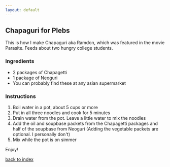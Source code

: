 ```yaml
---
layout: default
---
```


<!---
This is a comment. Note the triple dash to start, but double to end
-->

## Chapaguri for Plebs
<!---
Name: Jessica Kang
-->
This is how I make Chapaguri aka Ramdon, which was featured in the movie Parasite. 
Feeds about two hungry college students.


### Ingredients
- 2 packages of Chapagetti
- 1 package of Neoguri
- You can probably find these at any asian supermarket


### Instructions
1. Boil water in a pot, about 5 cups or more
2. Put in all three noodles and cook for 5 minutes
3. Drain water from the pot. Leave a little water to mix the noodles
4. Add the oil and soupbase packets from the Chapagetti packages and half of the soupbase from Neoguri (Adding the vegetable packets are optional. I personally don't)
5. Mix while the pot is on simmer


Enjoy!

<!--
Keep this link to return to the index
-->
[back to index](../)
